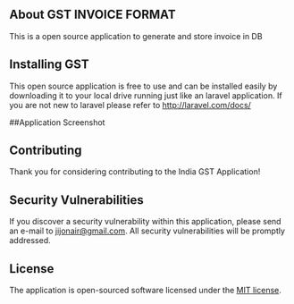 ## About GST INVOICE FORMAT

This is a open source application to generate and store invoice in DB


## Installing GST

This open source application is free to use and can be installed easily by downloading it to your local drive running just like an laravel application. If you are not new to laravel please refer to http://laravel.com/docs/

##Application Screenshot



## Contributing

Thank you for considering contributing to the India GST Application!

## Security Vulnerabilities

If you discover a security vulnerability within this application, please send an e-mail to jijonair@gmail.com. All security vulnerabilities will be promptly addressed.

## License

The application is open-sourced software licensed under the [MIT license](http://opensource.org/licenses/MIT).
